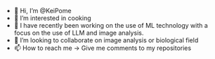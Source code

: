- 👋 Hi, I’m @KeiPome
- 👀 I’m interested in cooking
- 🌱 I have recently been working on the use of ML technology with a focus on the use of LLM and image analysis.
- 💞️ I’m looking to collaborate on image analysis or biological field
- 📫 How to reach me -> Give me comments to my repositories

<!---
KeiPome/KeiPome is a ✨ special ✨ repository because its `README.md` (this file) appears on your GitHub profile.
You can click the Preview link to take a look at your changes.
--->
